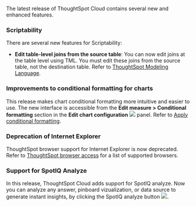 The latest release of ThoughtSpot Cloud contains several new and enhanced features.

<h3>Scriptability</h3>
There are several new features for Scriptability:
<ul>
<li><strong>Edit table-level joins from the source table</strong>: You can now edit joins at the table level using TML. You must edit these joins from the source table, not the destination table. Refer to <a href="{{ site.baseurl }}/admin/ts-cloud/tml.html#syntax-tables">ThoughtSpot Modeling Language</a>.</li>
</ul>

<h3>Improvements to conditional formatting for charts</h3>
<p>This release makes chart conditional formatting more intuitive and easier to use. The new interface is accessible from the <strong>Edit measure > Conditional formatting</strong> section in the <strong>Edit chart configuration</strong> <img src="{{ site.baseurl }}/images/icon-gear-10px.png" /> panel. Refer to <a href="{{ site.baseurl }}/end-user/search/apply-conditional-formatting.html">Apply conditional formatting</a>.</p>

<h3>Deprecation of Internet Explorer</h3>
ThoughtSpot browser support for Internet Explorer is now deprecated. Refer to <a href="{{ site.baseurl }}/end-user/accessing.html">ThoughtSpot browser access</a> for a list of supported browsers.

<h3>Support for SpotIQ Analyze</h3>
<p>In this release, ThoughtSpot Cloud adds support for SpotIQ analyze. Now you can analyze any answer, pinboard vizualization, or data source to generate instant insights, by clicking the SpotIQ analyze button <img src="{{ site.baseurl }}/images/icon-lightbulb.png" />.</p>
